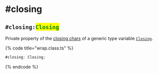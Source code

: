 # #closing

## `#closing:`<mark style="color:green;">`Closing`</mark>

Private property of the [closing chars](../../../getting-started/basic-concepts.md#closing) of a generic type variable [`Closing`](../../generic-type-variables.md#wrap-closing).

{% code title="wrap.class.ts" %}
```typescript
#closing: Closing;
```
{% endcode %}
